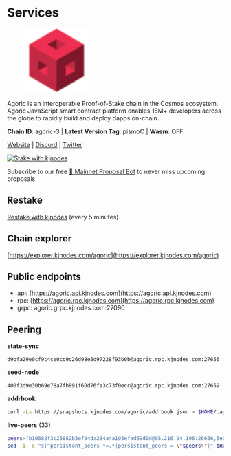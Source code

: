 # Services

<figure><img src="https://raw.githubusercontent.com/kj89/cosmos-images/main/logos/agoric.png" width="150" alt=""><figcaption></figcaption></figure>

Agoric is an interoperable Proof-of-Stake chain in the Cosmos ecosystem.  Agoric JavaScript smart contract platform enables 15M+ developers across the  globe to rapidly build and deploy dapps on-chain.

**Chain ID**: agoric-3 | **Latest Version Tag**: pismoC | **Wasm**: OFF

[Website](https://agoric.com) | [Discord](https://discord.com/invite/qDW8DRes4s) | [Twitter](https://twitter.com/agoric)

[![Stake with kjnodes](https://i.ibb.co/cr44Q8j/button-stake-with-kjnodes.png)](https://restake.app/agoric/agoricvaloper1ku5sm2twlsywdrp4wz3kfwgyrtqtp0lpr3nvk8)

Subscribe to our free [🤖 Mainnet Proposal Bot](https://t.me/kjnodes_proposal_bot) to never miss upcoming proposals

## Restake

[Restake with kjnodes](https://restake.app/agoric/agoricvaloper1ku5sm2twlsywdrp4wz3kfwgyrtqtp0lpr3nvk8) (every 5 minutes)
## Chain explorer
[https://explorer.kjnodes.com/agoric](https://explorer.kjnodes.com/agoric)

## Public endpoints

* api: [https://agoric.api.kjnodes.com](https://agoric.api.kjnodes.com)
* rpc: [https://agoric.rpc.kjnodes.com](https://agoric.rpc.kjnodes.com)
* grpc: agoric.grpc.kjnodes.com:27090

## Peering

**state-sync**

```text
d9bfa29e0cf9c4ce0cc9c26d98e5d97228f93b0b@agoric.rpc.kjnodes.com:27656
```

**seed-node**

```text
400f3d9e30b69e78a7fb891f60d76fa3c73f0ecc@agoric.rpc.kjnodes.com:27659
```

**addrbook**
```bash
curl -Ls https://snapshots.kjnodes.com/agoric/addrbook.json > $HOME/.agoric/config/addrbook.json
```

**live-peers** (33)
```bash
peers="b10682f3c25882b5ef94da284a4a195efad69d0d@95.216.94.106:26656,5e0acd690771af91625095185f6081dd1bccdb8f@78.47.21.189:26656,15f63de308337b66d8918ffaa74c6e956991bee9@138.201.120.161:28357,ebc272824924ea1a27ea3183dd0b9ba713494f83@195.3.220.135:27106,47c35c8137ad2098e0b2a79077fea93a530034d8@185.144.83.130:26656,d9bfa29e0cf9c4ce0cc9c26d98e5d97228f93b0b@65.109.88.38:27656,0464c8dded70d01f5ab50a8d6047a6b27ddf2ccd@84.244.95.232:26656,63bd6649f80362ce513027d99ef32c826fdbd259@45.9.62.136:26656,0f642db2770d4dd3e0d030b2f14f1365e40f3b38@82.100.58.101:26657,1dfd1a8be38d892fa485e1b417bcf5f225b3f638@185.210.219.66:26656,9837ffb0e6efb898b55e02f53005b95a727f32d1@18.142.177.75:26656,a38a30c1dd31f63be2befd40b82964b215c3c288@165.22.251.28:26656,0837c0dac0bb15e79e64207bb0fa5a9a6fa42ad4@178.62.116.62:26656,48bcde0bccc02079fe07310b939ce814f36dfdd2@18.162.111.170:26656,1312bbbd4ed1e58b9e4eb1d7788187a4607915e9@165.22.199.234:26060,711f6f36a6ec3924b6d721de6adce604092e59f2@116.202.226.169:26656,f095bb53006ebddcbbf29c8df70dddcba6419e36@142.93.145.13:26656,ca4c3b9d0cf78d934a3b972c328db2e4a9a66c42@64.32.40.114:26656,8880e10d956bff921ef928794dcadcc22c7087b4@51.91.218.186:26656,190ead3cfb1bd655241418f3ef9ba40bbf2deecd@157.90.130.44:26656,d56af8cb0716909f9b804e7dec8c1d34ae4eed16@65.108.142.81:26676,8c30ee29afc4b77cf98222edcc3fe823cf1e8306@195.201.106.244:26656,576e4e90b785fb16c129a0141b57342e51fd61b4@193.176.85.156:26656,2aedd7163a8ee725507e461b13fb90c091ee1c42@128.0.51.32:26656,aea83f0d95f3732c700c7fd22f4afdf68f53e538@143.198.100.136:26656,23fd78b96fc7f17b47fc4a0d442b0ec53faebd88@157.90.91.20:12656,e759de7a872eff293ab1316a0745eb5fdd5614f3@88.217.142.187:26656,71bd0265037393f31ee9947a8e32fa494e51b637@135.181.218.98:26656,16f2ad1b7f154d6f8751c0ab7453e24f32ee8db3@95.217.45.52:26656,03c7d68a1433dde6db1acbbdf98712609843cc8f@161.97.187.189:36656,0861af66b3f637db967120d690758ee08222794c@75.119.148.118:36656,cef26a8de3aa31f1f4e63898b38667b0816f35d3@14.224.155.176:26656,f23a7b7610843cb8d4a6f1f6a44d08926ea86e6d@195.14.6.2:26015"
sed -i -e "s|^persistent_peers *=.*|persistent_peers = \"$peers\"|" $HOME/.agoric/config/config.toml
```
